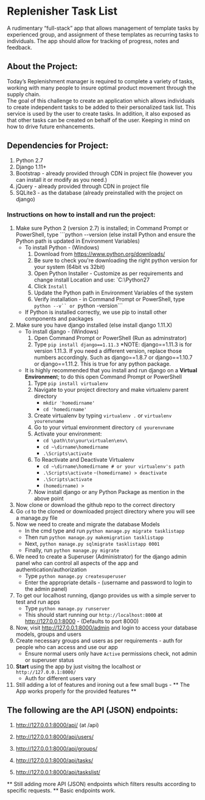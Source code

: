 # Replenisher Task List #

A rudimentary “full-stack” app that allows management of template tasks by experienced group, and assignment of these templates as recurring tasks to individuals.  The app should allow for tracking of progress, notes and feedback.  

## About the Project: ##

Today’s Replenishment manager is required to complete a variety of tasks, working with many people to insure optimal product movement through the supply chain.  
The goal of this challenge to create an application which allows individuals to create independent tasks to be added to their personalized task list.  This service is used by the user to create tasks.  In addition, it also exposed as that other tasks can be created on behalf of the user.
Keeping in mind on how to drive future enhancements.


## Dependencies for Project: ##

1. Python 2.7
2. Django 1.11+
3. Bootstrap - already provided through CDN in project file (however you can install it or modify as you need.)
4. jQuery - already provided through CDN in project file
5. SQLite3 - as the database (already preinstalled with the project on django)

### Instructions on how to install and run the project: ###

1. Make sure Python 2 (version 2.7) is installed; in Command Prompt or PowerShell, type ```python --version  (else install Python and ensure the Python path is updated in Environment Variables)
	- To install Python - (Windows)
		1. Download from https://www.python.org/downloads/
		2. Be sure to check you're downloading the right python version for your system (64bit vs 32bit) 
		3. Open Python Installer - Customize as per requirements and change install Location and use: `C:\Python27
		4. Click ```Install```
		5. Update the Python path in Environment Variables of the system
		6. Verify installation - in Command Prompt or PowerShell, type ```python --v`` or ```python -version```
	- If Python is installed correctly, we use pip to install other components and packages
2. Make sure you have django installed (else install django 1.11.X)
	- To install django - (Windows)
		1. Open Command Prompt or PowerShell (Run as adminstrator)
		2. Type ```pip install django==1.11.3```
			*NOTE: django==1.11.3 is for version 1.11.3. If you need a different version, replace those numbers accordingly. Such as django==1.8.7 or django==1.10.7 or django==1.11.2. This is true for any python package.
	- It is highly recommended that you install and run django on a **Virtual Environmen**t; to do this open Command Prompt or PowerShell
		1. Type ```pip install virtualenv```
		2. Navigate to your project directory and make virtualenv parent directory 
			- ```mkdir 'homedirname'```
			- ```cd 'homedirname'```
		3. Create virtualenv by typing ```virtualenv .``` or ```virtualenv yourenvname```
		4. Go to your virtual environment directory ```cd yourenvname```
		5. Activate your environment:
			- ```cd \path\to\your\virtualen\env\ ```
 			- ```cd ~\dirname\homedirname```
 			- ```.\Scripts\activate```
		6. To Reactivate and Deactivate Virtualenv
			- ```cd ~\dirname\homedirname # or your virtualenv's path```
			- ```.\Scripts\activate```
			-```(homedirname) > deactivate```
			- ```.\Scripts\activate```
			- ```(homedirname) >```
		7. Now install django or any Python Package as mention in the above point
3. Now clone or download the github repo to the correct directory
4. Go ```cd``` to the cloned or downloaded project directory where you will see a manage.py file
5. Now we need to create and migrate the database Models
	- In the cmd type and run ```python manage.py migrate tasklistapp```
	- Then run ```python manage.py makemigration tasklistapp```
	- Next, ```python manage.py sqlmigrate tasklistapp 0001```
	- Finally, run ```python manage.py migrate```
6. We need to create a Superuser (Administrator) for the django admin panel who can control all aspects of the app and authentication/authorization
	- Type ```python manage.py createsuperuser```
	- Enter the appropriate details - (username and password to login to the admin panel)
7. To get our localhost running, django provides us with a simple server to test and run apps
	- Type ```python manage.py runserver```
	- This should start running our ```http://localhost:8000``` at http://127.0.0.1:8000 - (Defaults to port 8000)
8. Now, visit http://127.0.0.1:8000/admin and login to access your database models, groups and users
9. Create necessary groups and users as per requirements - auth for people who can access and use our app
	- Ensure normal users only have ```Active``` permissions check, not admin or superuser status
10. **Start** using the app by just visitng the localhost or ```http://127.0.0.1:8000/```
	- Auth for different users vary
11. Still adding a lot of features and ironing out a few small bugs - ** The App works properly for the provided features **



## The following are the API (JSON) endpoints: ##

1. http://127.0.0.1:8000/api/ (at /api)

2. http://127.0.0.1:8000/api/users/

3. http://127.0.0.1:8000/api/groups/

4. http://127.0.0.1:8000/api/tasks/

5. http://127.0.0.1:8000/api/taskslist/

** Still adding more API (JSON) endpoints which filters results according to specific requests. ** Basic endpoints work.

